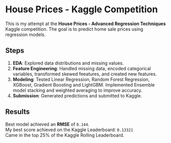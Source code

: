 # House Prices - Kaggle Competition

This is my attempt at the **House Prices - Advanced Regression Techniques** Kaggle competition. The goal is to predict home sale prices using regression models.

## Steps
1. **EDA**: Explored data distributions and missing values.
2. **Feature Engineering**: Handled missing data, encoded categorical variables, transformed skewed feeatures, and created new features.
3. **Modeling**: Tested Linear Regression, Random Forest Regression, XGBoost, Gradient Boosting and LightGBM. Implemented Ensemble model stacking and weighted averaging to improve accuracy. 
4. **Submission**: Generated predictions and submitted to Kaggle.

## Results
Best model achieved an **RMSE** of `0.144`.  
My best score achieved on the Kaggle Leaderboard: `0.13321`  
Came in the top 25% of the Kaggle Rolling Leaderboard.
